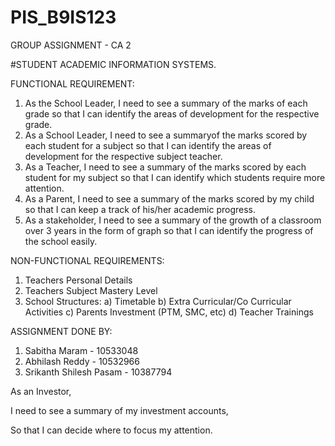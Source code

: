# PIS_B9IS123
GROUP ASSIGNMENT - CA 2

#STUDENT ACADEMIC INFORMATION SYSTEMS.

FUNCTIONAL REQUIREMENT:
  1) As the School Leader, I need to see a summary of the marks of each grade so that I can identify the areas of development for the respective grade.
  2) As a School Leader, I need to see a summaryof the marks scored by each student for a subject so that I can identify the areas of development for the respective subject teacher.
  3) As a Teacher, I need to see a summary of the marks scored by each student for my subject so that I can identify which students require more attention.
  4) As a Parent, I need to see a summary of the marks scored by my child so that I can keep a track of his/her academic progress.
  5) As a stakeholder, I need to see a summary of the growth of a classroom over 3 years in the form of graph so that I can identify the progress of the school easily.
  
  
NON-FUNCTIONAL REQUIREMENTS:
  1) Teachers Personal Details
  2) Teachers Subject Mastery Level
  3) School Structures:
      a) Timetable
      b) Extra Curricular/Co Curricular Activities
      c) Parents Investment (PTM, SMC, etc)
      d) Teacher Trainings


ASSIGNMENT DONE BY:

  1) Sabitha Maram           - 10533048
  2) Abhilash Reddy          - 10532966
  3) Srikanth Shilesh Pasam  - 10387794




As an Investor,

I need to see a summary of my investment accounts,

So that I can decide where to focus my attention.
